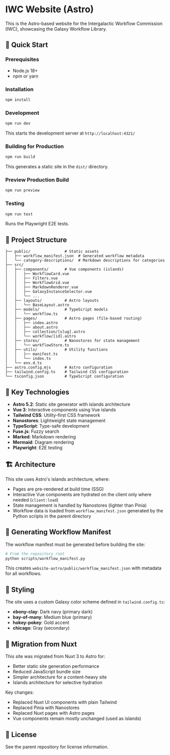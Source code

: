 # IWC Website (Astro)

This is the Astro-based website for the Intergalactic Workflow Commission (IWC), showcasing the Galaxy Workflow Library.

## 🚀 Quick Start

### Prerequisites

- Node.js 18+
- npm or yarn

### Installation

```bash
npm install
```

### Development

```bash
npm run dev
```

This starts the development server at `http://localhost:4321/`

### Building for Production

```bash
npm run build
```

This generates a static site in the `dist/` directory.

### Preview Production Build

```bash
npm run preview
```

### Testing

```bash
npm run test
```

Runs the Playwright E2E tests.

## 📁 Project Structure

```
├── public/               # Static assets
│   ├── workflow_manifest.json  # Generated workflow metadata
│   └── category-descriptions/  # Markdown descriptions for categories
├── src/
│   ├── components/       # Vue components (islands)
│   │   ├── WorkflowCard.vue
│   │   ├── Filters.vue
│   │   ├── WorkflowGrid.vue
│   │   ├── MarkdownRenderer.vue
│   │   ├── GalaxyInstanceSelector.vue
│   │   └── ...
│   ├── layouts/          # Astro layouts
│   │   └── BaseLayout.astro
│   ├── models/           # TypeScript models
│   │   └── workflow.ts
│   ├── pages/            # Astro pages (file-based routing)
│   │   ├── index.astro
│   │   ├── about.astro
│   │   ├── collection/[slug].astro
│   │   └── workflow/[id].astro
│   ├── stores/           # Nanostores for state management
│   │   └── workflowStore.ts
│   ├── utils/            # Utility functions
│   │   ├── manifest.ts
│   │   └── index.ts
│   └── env.d.ts
├── astro.config.mjs      # Astro configuration
├── tailwind.config.ts    # Tailwind CSS configuration
└── tsconfig.json         # TypeScript configuration
```

## 🧩 Key Technologies

- **Astro 5.2**: Static site generator with islands architecture
- **Vue 3**: Interactive components using Vue islands
- **Tailwind CSS**: Utility-first CSS framework
- **Nanostores**: Lightweight state management
- **TypeScript**: Type-safe development
- **Fuse.js**: Fuzzy search
- **Marked**: Markdown rendering
- **Mermaid**: Diagram rendering
- **Playwright**: E2E testing

## 🏗️ Architecture

This site uses Astro's islands architecture, where:
- Pages are pre-rendered at build time (SSG)
- Interactive Vue components are hydrated on the client only where needed (`client:load`)
- State management is handled by Nanostores (lighter than Pinia)
- Workflow data is loaded from `workflow_manifest.json` generated by the Python scripts in the parent directory

## 📝 Generating Workflow Manifest

The workflow manifest must be generated before building the site:

```bash
# From the repository root
python scripts/workflow_manifest.py
```

This creates `website-astro/public/workflow_manifest.json` with metadata for all workflows.

## 🎨 Styling

The site uses a custom Galaxy color scheme defined in `tailwind.config.ts`:
- **ebony-clay**: Dark navy (primary dark)
- **bay-of-many**: Medium blue (primary)
- **hokey-pokey**: Gold accent
- **chicago**: Gray (secondary)

## 🔄 Migration from Nuxt

This site was migrated from Nuxt 3 to Astro for:
- Better static site generation performance
- Reduced JavaScript bundle size
- Simpler architecture for a content-heavy site
- Islands architecture for selective hydration

Key changes:
- Replaced Nuxt UI components with plain Tailwind
- Replaced Pinia with Nanostores
- Replaced Nuxt pages with Astro pages
- Vue components remain mostly unchanged (used as islands)

## 📄 License

See the parent repository for license information.
